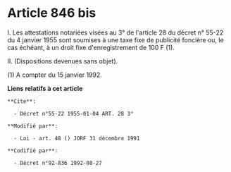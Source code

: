 # Article 846 bis

I. Les attestations notariées visées au 3° de l'article 28 du décret n° 55-22 du 4 janvier 1955 sont soumises à une taxe fixe
de publicité foncière ou, le cas échéant, à un droit fixe d'enregistrement de 100 F (1).

II. (Dispositions devenues sans objet).

(1) A compter du 15 janvier 1992.

**Liens relatifs à cet article**

	**Cite**:

	  - Décret n°55-22 1955-01-04 ART. 28 3°

	**Modifié par**:

	  - Loi - art. 48 () JORF 31 décembre 1991

	**Codifié par**:

	  - Décret n°92-836 1992-08-27
